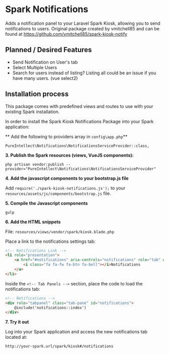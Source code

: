 # Spark Notifications

Adds a notification panel to your Laravel Spark Kiosk, allowing you to send notifications to users. Original package created by vmitchell85 and can be found at https://github.com/vmitchell85/spark-kiosk-notify

## Planned / Desired Features

- Send Notification on User's tab
- Select Multiple Users
- Search for users instead of listing? Listing all could be an issue if you have many users. (vue select2)

## Installation process

This package comes with predefined views and routes to use with your existing Spark installation.

In order to install the Spark Kiosk Notifications Package into your Spark application:


** Add the following to providers array in `config\app.php`**

`PureIntellect\Notifications\NotificationsServiceProvider::class,`

**3. Publish the Spark resources (views, VueJS components):**

`php artisan vendor:publish --provider="PureIntellect\Notifications\NotificationsServiceProvider"`

**4. Add the javascript components to your bootstrap.js file**

Add `require('./spark-kiosk-notifications.js');` to your `resources/assets/js/components/bootstrap.js` file.

**5. Compile the Javascript components**

`gulp`

**6. Add the HTML snippets**

File: `resources/views/vendor/spark/kiosk.blade.php`

Place a link to the notifications settings tab:

```html
<!-- Notifications Link -->
<li role="presentation">
    <a href="#notifications" aria-controls="notifications" role="tab" data-toggle="tab">
        <i class="fa fa-fw fa-btn fa-bell"></i>Notifications
    </a>
</li>
```

Inside the `<!-- Tab Panels -->` section, place the code to load the notifications tab:

```html
<!-- Notifications -->
<div role="tabpanel" class="tab-pane" id="notifications">
    @include('notifications::index')
</div>
```

**7. Try it out**

Log into your Spark application and access the new notifications tab located at:

`http://your-spark.url/spark/kiosk#/notifications`
